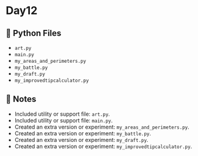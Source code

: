 # Day12

## 📄 Python Files
- `art.py`
- `main.py`
- `my_areas_and_perimeters.py`
- `my_battle.py`
- `my_draft.py`
- `my_improvedtipcalculator.py`

## 📝 Notes
- Included utility or support file: `art.py`.
- Included utility or support file: `main.py`.
- Created an extra version or experiment: `my_areas_and_perimeters.py`.
- Created an extra version or experiment: `my_battle.py`.
- Created an extra version or experiment: `my_draft.py`.
- Created an extra version or experiment: `my_improvedtipcalculator.py`.